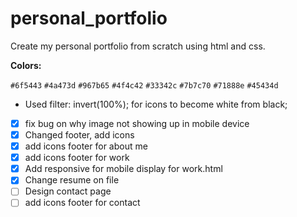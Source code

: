 # personal_portfolio
Create my personal portfolio from scratch using html and css. 

**Colors:**

`#6f5443`
`#4a473d`
`#967b65`
`#4f4c42`
`#33342c`
`#7b7c70`
`#71888e`
`#45434d`

- Used filter: invert(100%); for icons to become white from black; 

- [x] fix bug on why image not showing up in mobile device
- [x] Changed footer, add icons
- [x] add icons footer for about me
- [x] add icons footer for work
- [x] Add responsive for mobile display for work.html
- [x] Change resume on file 
- [ ] Design contact page 
- [ ] add icons footer for contact